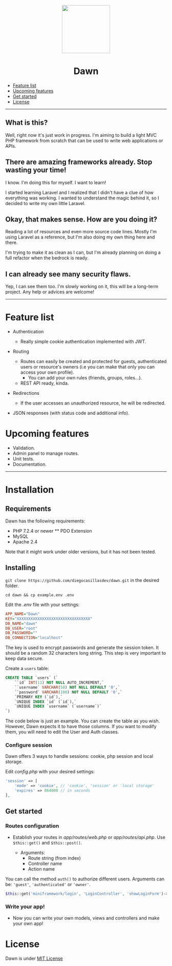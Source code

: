 <p align="center">
  <img width="150" src="https://i.imgur.com/S7kzAwk.png">
  <h1 align="center">Dawn</h1>
</p>

* [Feature list](#feature-list)
* [Upcoming features](#upcoming-features)
* [Get started](#get-started)
* [License](#license)

<hr>


## What is this?
Well, right now it's just work in progress. I'm aiming to build a light MVC PHP framework from scratch that can be used to write web applications or APIs.

## There are amazing frameworks already. Stop wasting your time!
I know. I'm doing this for myself. I want to learn!

I started learning Laravel and I realized that I didn't have a clue of how everything was working. I wanted to understand the magic behind it, so I decided to write my own little Laravel.

## Okay, that makes sense. How are you doing it?
Reading a lot of resources and even more source code lines. Mostly I'm using Laravel as a reference, but I'm also doing my own thing here and there.

I'm trying to make it as clean as I can, but I'm already planning on doing a full refactor when the bedrock is ready.

## I can already see many security flaws.
Yep, I can see them too. I'm slowly working on it, this will be a long-term project. Any help or advices are welcome!

<hr>

# Feature list

* Authentication
  - Really simple cookie authentication implemented with JWT.
  
* Routing
  - Routes can easily be created and protected for guests, authenticated users or resource's owners (i.e you can make that only you can access your own profile).
    * You can add your own rules (friends, groups, roles...).
  - REST API ready, kinda.
  
* Redirections
  - If the user accesses an unauthorized resource, he will be redirected.

* JSON responses (with status code and additional info).

# Upcoming features
* Validation.
* Admin panel to manage routes.
* Unit tests.
* Documentation.

<hr>

# Installation

## Requirements

Dawn has the following requirements:

* PHP 7.2.4 or newer
** PDO Extension
* MySQL
* Apache 2.4

Note that it might work under older versions, but it has not been tested.

## Installing

`git clone https://github.com/diegocasillasdev/dawn.git` in the desired folder.

`cd dawn && cp example.env .env`

Edit the _.env_ file with your settings:

```ini
APP_NAME="Dawn"
KEY="XXXXXXXXXXXXXXXXXXXXXXXXXXXXXXXX"
DB_NAME="dawn"
DB_USER="root"
DB_PASSWORD=""
DB_CONNECTION="localhost"
```

The key is used to encrypt passwords and generate the session token. It should be a random 32 characters long string. This step is very important to keep data secure.

Create a `users` table:

```sql
CREATE TABLE `users` (`
    ``id` INT(11) NOT NULL AUTO_INCREMENT,`
    ``username` VARCHAR(50) NOT NULL DEFAULT '0',`
    ``password` VARCHAR(100) NOT NULL DEFAULT '0',`
    `PRIMARY KEY (`id`),`
    `UNIQUE INDEX `id` (`id`),`
    `UNIQUE INDEX `username` (`username`)`
`)
```

The code below is just an example. You can create the table as you wish. However, Dawn expects it to have those columns. If you want to modify them, you will need to edit the User and Auth classes.

### Configure session

Dawn offers 3 ways to handle sessions: cookie, php session and local storage.

Edit _config.php_ with your desired settings:

```php
'session' => [
    'mode' => 'cookie', // 'cookie', 'session' or 'local storage'
    'expires' => 864000 // in seconds
],
```

## Get started

### Routes configuration
* Establish your routes in *app/routes/web.php* or *app/routes/api.php*. Use ```$this::get()``` and ```$this::post()```.

  * Arguments:
    * Route string (from index)
    * Controller name
    * Action name
  
You can call the method ```auth()``` to authorize different users. Arguments can be: ```'guest'```, ```'authenticated'``` or ```'owner'```.

```php
$this::get('miniframework/login', 'LoginController', 'showLoginForm')->auth('guest');
```

### Write your app!
* Now you can write your own models, views and controllers and make your own app!

# License
Dawn is under [MIT License](https://github.com/diegocasillasdev/dawn/blob/master/LICENSE)
